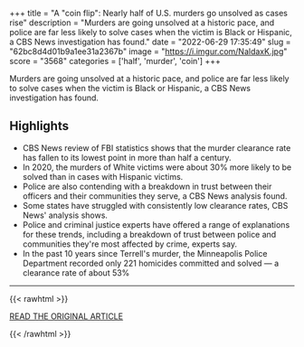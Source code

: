 +++
title = "A \"coin flip\": Nearly half of U.S. murders go unsolved as cases rise"
description = "Murders are going unsolved at a historic pace, and police are far less likely to solve cases when the victim is Black or Hispanic, a CBS News investigation has found."
date = "2022-06-29 17:35:49"
slug = "62bc8d4d01b9a1ee31a2367b"
image = "https://i.imgur.com/NaldaxK.jpg"
score = "3568"
categories = ['half', 'murder', 'coin']
+++

Murders are going unsolved at a historic pace, and police are far less likely to solve cases when the victim is Black or Hispanic, a CBS News investigation has found.

## Highlights

- CBS News review of FBI statistics shows that the murder clearance rate has fallen to its lowest point in more than half a century.
- In 2020, the murders of White victims were about 30% more likely to be solved than in cases with Hispanic victims.
- Police are also contending with a breakdown in trust between their officers and their communities they serve, a CBS News analysis found.
- Some states have struggled with consistently low clearance rates, CBS News' analysis shows.
- Police and criminal justice experts have offered a range of explanations for these trends, including a breakdown of trust between police and communities they're most affected by crime, experts say.
- In the past 10 years since Terrell's murder, the Minneapolis Police Department recorded only 221 homicides committed and solved — a clearance rate of about 53%

---

{{< rawhtml >}}
  <p class="article-category">
    <a target="_blank" href="https://www.cbsnews.com/news/unsolved-murders-crime-without-punishment/">READ THE ORIGINAL ARTICLE</a>
  </p>
{{< /rawhtml >}}
